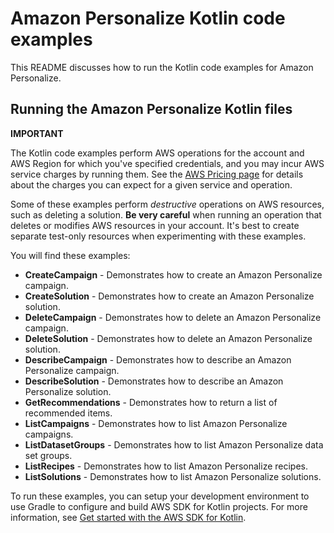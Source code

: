 # Amazon Personalize Kotlin code examples

This README discusses how to run the Kotlin code examples for Amazon Personalize.

## Running the Amazon Personalize Kotlin files

**IMPORTANT**

The Kotlin code examples perform AWS operations for the account and AWS Region for which you've specified credentials, and you may incur AWS service charges by running them. See the [AWS Pricing page](https://aws.amazon.com/pricing/) for details about the charges you can expect for a given service and operation.

Some of these examples perform *destructive* operations on AWS resources, such as deleting a solution. **Be very careful** when running an operation that deletes or modifies AWS resources in your account. It's best to create separate test-only resources when experimenting with these examples.

You will find these examples: 

- **CreateCampaign** - Demonstrates how to create an Amazon Personalize campaign.
- **CreateSolution** - Demonstrates how to create an Amazon Personalize solution.
- **DeleteCampaign** - Demonstrates how to delete an Amazon Personalize campaign.
- **DeleteSolution** - Demonstrates how to delete an Amazon Personalize solution.
- **DescribeCampaign** - Demonstrates how to describe an Amazon Personalize campaign.
- **DescribeSolution** - Demonstrates how to describe an Amazon Personalize solution.
- **GetRecommendations** - Demonstrates how to return a list of recommended items.
- **ListCampaigns** - Demonstrates how to list Amazon Personalize campaigns.
- **ListDatasetGroups** - Demonstrates how to list Amazon Personalize data set groups.
- **ListRecipes** - Demonstrates how to list Amazon Personalize recipes.
- **ListSolutions** - Demonstrates how to list Amazon Personalize solutions.

To run these examples, you can setup your development environment to use Gradle to configure and build AWS SDK for Kotlin projects. For more information, 
see [Get started with the AWS SDK for Kotlin](https://docs.aws.amazon.com/sdk-for-kotlin/latest/developer-guide/setup.html). 
